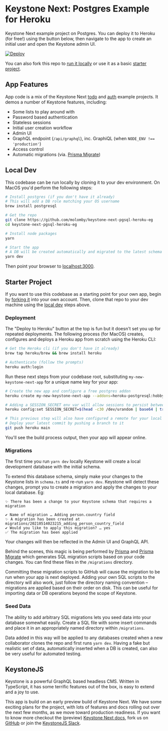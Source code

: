 # Keystone Next: Postgres Example for Heroku

Keystone Next example project on Postgres.
You can deploy it to Heroku (for free!) using the button below, then navigate to the app to create an initial user and open the Keystone admin UI.

[![Deploy](https://www.herokucdn.com/deploy/button.svg)](https://heroku.com/deploy?template=https://github.com/molomby/keystone-next-pgsql-heroku-eg)

You can also fork this repo to [run it locally](#local-dev) or use it as a basic [starter project](#starter-project).

## App Features

App code is a mix of the Keystone Next
[todo](https://github.com/keystonejs/keystone/tree/master/examples/todo) and
[auth](https://github.com/keystonejs/keystone/tree/master/examples/auth) example projects.
It demos a number of Keystone features, including:

- Some lists to play around with
- Password based authentication
- Stateless sessions
- Initial user creation workflow
- Admin UI
- GraphQL endpoint (`/api/graphql`), inc. GraphiQL (when `NODE_ENV !== 'production'`)
- Access control
- Automatic migrations (via. [Prisma Migrate](https://www.prisma.io/docs/concepts/components/prisma-migrate))

## Local Dev

This codebase can be run locally by cloning it to your dev environment.
On MacOS you'd perform the following steps:

```sh
# Install postgres (if you don't have it already)
# This will add a DB role matching your OS username
brew install postgresql

# Get the repo
git clone https://github.com/molomby/keystone-next-pgsql-heroku-eg
cd keystone-next-pgsql-heroku-eg

# Install node packages
yarn

# Start the app
# A DB will be created automatically and migrated to the latest schema
yarn dev
```
Then point your browser to [localhost:3000](http://localhost:3000).

## Starter Project

If you want to use this codebase as a starting point for your own app, begin by [forking it](https://github.com/molomby/keystone-next-pgsql-heroku-eg/fork) into your own account.
Then, clone that repo to your dev machine using the [local dev](#local-dev) steps above.

### Deployment

The "Deploy to Heroku" button at the top is fun but it doesn't set you up for repeated deployments.
The following process (for MacOS) creates, configures and deploys a Heroku app from scratch using the Heroku CLI:

```sh
# Get the Heroku cli (if you don't have it already)
brew tap heroku/brew && brew install heroku

# Authenticate (follow the prompts)
heroku auth:login
```

Run these next steps from your codebase root, substituting `my-new-keystone-next-app` for a unique name key for your app:

```sh
# Create the new app and configure a free postgres addon
heroku create my-new-keystone-next-app --addons=heroku-postgresql:hobby-dev

# Adding a SESSION_SECRET env var will allow sessions to persist between dyno restarts
heroku config:set SESSION_SECRET=$(head -c30 /dev/urandom | base64 | tr -dc 'A-Za-z0-9' | head -c30)

# This previous step will also have configured a remote for your local git repo called "heroku"
# Deploy your latest commit by pushing a branch to it
git push heroku main
```

You'll see the build process output, then your app will appear online.

### Migrations

The first time you run `yarn dev` locally Keystone will create a local development database with the initial schema.

To extend this database schema, simply make your changes to the Keystone lists in `schema.ts` and re-run `yarn dev`.
Keystone will detect these changes, prompt you to create a migration and apply the changes to your local database.
Eg:

```
✨ There has been a change to your Keystone schema that requires a migration

✔ Name of migration … Adding person.country field
✨ A migration has been created at migrations/20210514023215_adding_person_country_field
✔ Would you like to apply this migration? … yes
✅ The migration has been applied
```

Your changes will then be reflected in the Admin UI and GraphQL API.

Behind the scenes, this magic is being performed by
[Prisma](https://www.prisma.io) and [Prisma Migrate](https://www.prisma.io/docs/concepts/components/prisma-migrate)
which generates SQL migration scripts based on your code changes.
You can find these files in the `/migrations` directory.

Committing these migration scripts to GitHub will cause the migration to be run when your app is next deployed.
Adding your own SQL scripts to the directory will also work, just follow the directory naming convention –
migrations are applied based on their order on disk.
This can be useful for importing data or DB operations beyond the scope of Keystone.

### Seed Data

The ability to add arbitrary SQL migrations lets you seed data into your database somewhat easily.
Create a SQL file with some insert commands and place it in an appropriately named directory within `/migrations`.

Data added in this way will be applied to any databases created when a new collaborator clones the repo and first runs `yarn dev`.
Having a fake but realistic set of data, automatically inserted when a DB is created, can also be very useful for automated testing.

## KeystoneJS

Keystone is a powerful GraphQL based headless CMS.
Written in TypeScript, it has some terrific features out of the box, is easy to extend and a joy to use.

This app is build on an early preview build of Keystone Next.
We have some exciting plans for the project, with lots of features and docs rolling out over the next few months, as we move toward production readiness.
If you want to know more
checkout the (preview) [Keystone Next docs](https://next.keystonejs.com),
fork us on [GitHub](https://github.com/keystonejs/keystone)
or join the [KeystoneJS Slack](https://keystonejs.slack.com).
